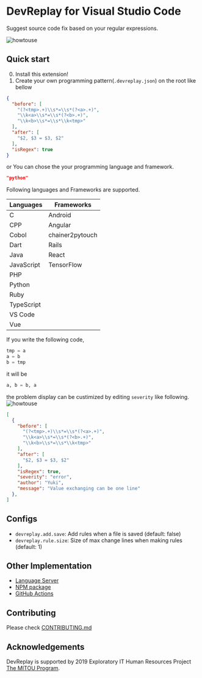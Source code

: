 # DevReplay for Visual Studio Code

Suggest source code fix based on your regular expressions.

![howtouse](https://raw.githubusercontent.com/devreplay/vscode-devreplay/master/img/rulemake.gif)

## Quick start

0. Install this extension!
1. Create your own programming pattern(`.devreplay.json`) on the root like bellow

```json
{
  "before": [
    "(?<tmp>.+)\\s*=\\s*(?<a>.+)",
    "\\k<a>\\s*=\\s*(?<b>.+)",
    "\\k<b>\\s*=\\s*\\k<tmp>"
  ],
  "after": [
    "$2, $3 = $3, $2"
  ],
  "isRegex": true
}
```

or You can chose the your programming language and framework.

```json
"python"
```

Following languages and Frameworks are supported.

| Languages  | Frameworks      |
|------------|-----------------|
| C          | Android         |
| CPP        | Angular         |
| Cobol      | chainer2pytouch |
| Dart       | Rails           |
| Java       | React           |
| JavaScript | TensorFlow      |
| PHP        |                 |
| Python     |                 |
| Ruby       |                 |
| TypeScript |                 |
| VS Code    |                 |
| Vue        |                 |

If you write the following code,

```python
tmp = a
a = b
b = tmp
```

it will be

```python
a, b = b, a
```

the problem display can be custimized by editing `severity` like following.
![howtouse](https://raw.githubusercontent.com/devreplay/vscode-devreplay/master/img/severity.gif)

```json
[
  {
    "before": [
      "(?<tmp>.+)\\s*=\\s*(?<a>.+)",
      "\\k<a>\\s*=\\s*(?<b>.+)",
      "\\k<b>\\s*=\\s*\\k<tmp>"
    ],
    "after": [
      "$2, $3 = $3, $2"
    ],
    "isRegex": true,
    "severity": "error",
    "author": "Yuki",
    "message": "Value exchanging can be one line"
  },
]
```

## Configs

* `devreplay.add.save`: Add rules when a file is saved (default: false)
* `devreplay.rule.size`: Size of max change lines when making rules (default: 1)

## Other Implementation

* [Language Server](https://www.npmjs.com/package/devreplay-server)
* [NPM package](https://www.npmjs.com/package/devreplay)
* [GitHub Actions](https://github.com/devreplay/devreplay#github-actions)

## Contributing

Please check [CONTRIBUTING.md](https://github.com/devreplay/vscode-devreplay/blob/master/CONTRIBUTING.md)

## Acknowledgements

DevReplay is supported by 2019 Exploratory IT Human Resources Project [The MITOU Program](https://www.ipa.go.jp/jinzai/mitou/portal_index.html).

